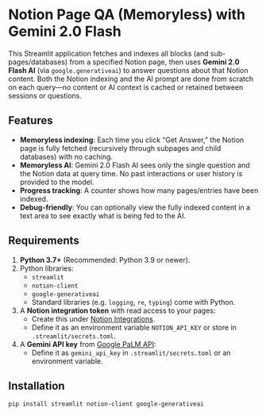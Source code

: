 # Notion Page QA (Memoryless) with Gemini 2.0 Flash

This Streamlit application fetches and indexes all blocks (and sub-pages/databases) from a specified Notion page, then uses **Gemini 2.0 Flash AI** (via `google.generativeai`) to answer questions about that Notion content. Both the Notion indexing and the AI prompt are done from scratch on each query—no content or AI context is cached or retained between sessions or questions.

## Features

- **Memoryless indexing**: Each time you click “Get Answer,” the Notion page is fully fetched (recursively through subpages and child databases) with no caching.
- **Memoryless AI**: Gemini 2.0 Flash AI sees only the single question and the Notion data at query time. No past interactions or user history is provided to the model.
- **Progress tracking**: A counter shows how many pages/entries have been indexed.
- **Debug-friendly**: You can optionally view the fully indexed content in a text area to see exactly what is being fed to the AI.

## Requirements

1. **Python 3.7+** (Recommended: Python 3.9 or newer).
2. Python libraries:
   - `streamlit`
   - `notion-client`
   - `google-generativeai`
   - Standard libraries (e.g. `logging`, `re`, `typing`) come with Python.
3. A **Notion integration token** with read access to your pages:
   - Create this under [Notion Integrations](https://www.notion.so/my-integrations).
   - Define it as an environment variable `NOTION_API_KEY` or store in `.streamlit/secrets.toml`.
4. A **Gemini API key** from [Google PaLM API](https://developers.generativeai.google/):
   - Define it as `gemini_api_key` in `.streamlit/secrets.toml` or an environment variable.

## Installation

```bash
pip install streamlit notion-client google-generativeai
